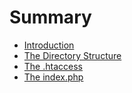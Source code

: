 # Summary

* [Introduction](README.md)
* [The Directory Structure](chapter1.md)
* [The .htaccess](chapter2.md)
* [The index.php](chapter3.md)

